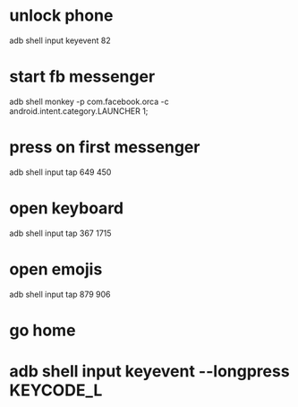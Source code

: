 # unlock phone
adb shell input keyevent 82
# start fb messenger
adb shell monkey -p com.facebook.orca -c android.intent.category.LAUNCHER 1;

# press on first messenger
adb shell input tap 649 450

# open keyboard
adb shell input tap 367 1715

# open emojis
adb shell input tap 879 906

# go home
# adb shell input keyevent --longpress KEYCODE_L
